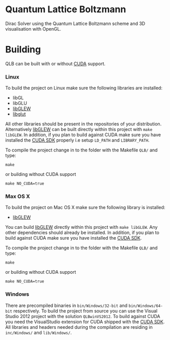 # Quantum Lattice Boltzmann

Dirac Solver using the Quantum Lattice Boltzmann scheme and 3D visualisation with OpenGL.

# Building

QLB can be built with or without [CUDA][cudasdk] support.

### Linux

To build the project on Linux make sure the following libraries are installed:
- libGL
- libGLU
- [libGLEW][libGLEW]
- [libglut][libglut]

All other libraries should be present in the repositories of your distribution. Alternatively [libGLEW][libGLEW] can be built directly within this project with `make libGLEW`. In addition, if you plan to build against CUDA make sure you have installed the [CUDA SDK][cudasdk] properly i.e setup `LD_PATH` and `LIBRARY_PATH`.

To compile the project change in to the folder with the Makefile `QLB/` and type:

`make`

or building without CUDA support

`make NO_CUDA=true`

### Max OS X

To build the project on Mac OS X make sure the following library is installed:
- [libGLEW][libGLEW] 

You can build [libGLEW][libGLEW] directly within this project with `make libGLEW`. Any other dependencies should already be installed. In addition, if you plan to build against CUDA make sure you have installed the [CUDA SDK][cudasdk].

To compile the project change in to the folder with the Makefile `QLB/` and type:

`make`

or building without CUDA support

`make NO_CUDA=true`

### Windows

There are precompiled binaries in `bin/Windows/32-bit` and `bin/Windows/64-bit` respectively.
To build the project from source you can use the Visual Studio 2012 project with the solution `QLBwinVS2012`.
To build against CUDA you need the VisualStudio extension for CUDA shipped with the [CUDA SDK][cudasdk].
All libraries and headers needed during the compilation are residing in `inc/Windows/` and `lib/Windows/`.

[libGLEW]: http://glew.sourceforge.net/
[libglut]: http://freeglut.sourceforge.net/
[cudasdk]: https://developer.nvidia.com/cuda-downloads
